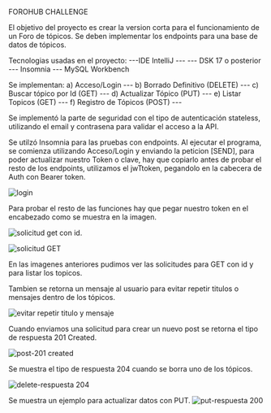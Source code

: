 FOROHUB CHALLENGE

El objetivo del proyecto es crear la version corta para el funcionamiento de un Foro de tópicos. Se deben implementar los endpoints para una base de datos de tópicos.

Tecnologias usadas en el proyecto:
---IDE IntelliJ  ---
--- DSK 17 o posterior
--- Insomnia
--- MySQL Workbench


Se implementan:
a) Acceso/Login  ---
b) Borrado Definitivo (DELETE) ---
c) Buscar tópico por Id (GET)  ---
d) Actualizar Tópico (PUT)     ---
e) Listar Topicos     (GET)    ---
f) Registro de Tópicos (POST)  ---

Se implementó la parte de seguridad con el tipo de autenticación stateless, utilizando el email y contrasena para validar el acceso a la API.

Se utilzó Insomnia para las pruebas con endpoints.
Al ejecutar el programa, se comienza utilizando Acceso/Login y enviando la peticion [SEND], para poder actualizar nuestro Token o clave,
hay que copiarlo antes de probar el resto de los endpoints, utilizamos el jwTtoken, pegandolo en la cabecera de Auth con Bearer token.

![login](https://github.com/user-attachments/assets/0d19f83e-fef4-4686-922e-30ab539fafe3)

Para probar el resto de las funciones hay que pegar nuestro token en el encabezado como se muestra en la imagen.

![solicitud get con id](https://github.com/user-attachments/assets/da00cc37-1878-4040-b04d-d2b02c842dfa).

![solicitud GET](https://github.com/user-attachments/assets/34f6e7d6-b2b4-47d5-94d5-46a80f961cf7)

En las imagenes anteriores pudimos ver las solicitudes para GET con id y para listar los topicos.

Tambien se retorna un mensaje al usuario para evitar repetir titulos o mensajes dentro de los tópicos.

![evitar repetir titulo y mensaje](https://github.com/user-attachments/assets/cc9117c4-b350-4b45-bb2f-9384b6e3854a)

Cuando enviamos una solicitud para crear un nuevo post se retorna el tipo de respuesta 201 Created.

![post-201 created](https://github.com/user-attachments/assets/2b4e9532-d898-4986-9fe0-0dbf8d521b73)

Se muestra el tipo de respuesta 204 cuando se borra uno de los tópicos.

![delete-respuesta 204](https://github.com/user-attachments/assets/92a5027c-9061-4d5a-9ae6-55c7ea617b0a)

Se muestra un ejemplo para actualizar datos con PUT.
![put-respuesta 200](https://github.com/user-attachments/assets/f026b877-6789-45b1-a628-83dbfc9591cb)








